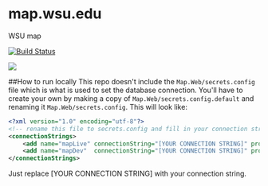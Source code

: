# map.wsu.edu
WSU map

[![Build Status](https://travis-ci.org/washingtonstateuniversity/map.wsu.edu.svg?branch=master)](https://travis-ci.org/washingtonstateuniversity/map.wsu.edu)

<a href='http://jenkins-01.web.wsu.edu:8080/job/map.wsu.edu/'><img src='http://jenkins-01.web.wsu.edu:8080/buildStatus/icon?job=map.wsu.edu'></a>

##How to run locally
This repo doesn't include the `Map.Web/secrets.config` file which is what is used to set the database connection.  You'll have to create your own by making a copy of `Map.Web/secrets.config.default` and renaming it `Map.Web/secrets.config`.  This will look like:

```xml
<?xml version="1.0" encoding="utf-8"?>
<!-- rename this file to secrets.config and fill in your connection strings -->
<connectionStrings>
	<add name="mapLive" connectionString="[YOUR CONNECTION STRING]" providerName="System.Data.SqlClient"  />
	<add name="mapDev"  connectionString="[YOUR CONNECTION STRING]" providerName="System.Data.SqlClient"  />
</connectionStrings>
```

Just replace [YOUR CONNECTION STRING] with your connection string.

